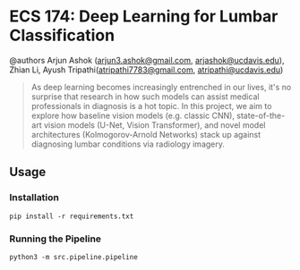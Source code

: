 # ECS 174: Deep Learning for Lumbar Classification
@authors Arjun Ashok (arjun3.ashok@gmail.com, arjashok@ucdavis.edu), Zhian Li,
Ayush Tripathi(atripathi7783@gmail.com, atripathi@ucdavis.edu)

> As deep learning becomes increasingly entrenched in our lives, it's no
> surprise that research in how such models can assist medical professionals in
> diagnosis is a hot topic. In this project, we aim to explore how baseline 
> vision models (e.g. classic CNN), state-of-the-art vision models (U-Net, 
> Vision Transformer), and novel model architectures (Kolmogorov-Arnold 
> Networks) stack up against diagnosing lumbar conditions via radiology imagery.

## Usage
### Installation
```
pip install -r requirements.txt
```

### Running the Pipeline
```
python3 -m src.pipeline.pipeline
```

